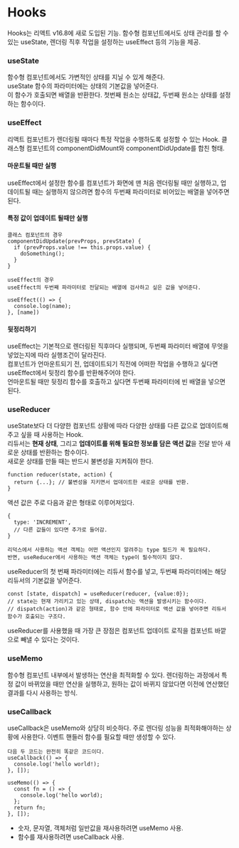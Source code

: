 # Hooks
Hooks는 리액트 v16.8에 새로 도입된 기능. 함수형 컴포넌트에서도 상태 관리를 할 수 있는 useState, 렌더링 직후 작업을 설정하는 useEffect 등의 기능을 제공. 

### useState
함수형 컴포넌트에서도 가변적인 상태를 지닐 수 있게 해준다.<br/>
useState 함수의 파라미터에는 상태의 기본값을 넣어준다.<br/>
이 함수가 호출되면 배열을 반환한다. 첫번째 원소는 상태값, 두번째 원소는 상태를 설정하는 함수이다.

### useEffect
리액트 컴포넌트가 렌더링될 때마다 특정 작업을 수행하도록 설정할 수 있는 Hook. 클래스형 컴포넌트의 componentDidMount와 componentDidUpdate를 합친 형태.<br/>

#### 마운트될 때만 실행
useEffect에서 설정한 함수를 컴포넌트가 화면에 맨 처음 렌더링될 때만 실행하고, 업데이트될 때는 실행하지 않으려면 함수의 두번째 파라미터로 비어있는 배열을 넣어주면 된다.

#### 특정 값이 업데이트 될때만 실행
```
클래스 컴포넌트의 경우
componentDidUpdate(prevProps, prevState) {
  if (prevProps.value !== this.props.value) {
    doSomething();
  }
}

useEffect의 경우
useEffect의 두번째 파라미터로 전달되는 배열에 검사하고 싶은 값을 넣어준다.

useEffect(() => {
  console.log(name);
}, [name])
```

#### 뒷정리하기
useEffect는 기본적으로 렌더링된 직후마다 실행되며, 두번째 파라미터 배열에 무엇을 넣었는지에 따라 실행조건이 달라진다.<br/>
컴포넌트가 언마운트되기 전, 업데이트되기 직전에 어떠한 작업을 수행하고 싶다면 useEffect에서 뒷정리 함수를 반환해주어야 한다.<br/>
언마운트될 때만 뒷정리 함수를 호출하고 싶다면 두번째 파라미터에 빈 배열을 넣으면 된다.


### useReducer
useState보다 더 다양한 컴포넌트 상황에 따라 다양한 상태를 다른 값으로 업데이트해 주고 싶을 때 사용하는 Hook.<br/>
리듀서는 <b>현재 상태</b>, 그리고 <b>업데이트를 위해 필요한 정보를 담은 액션 값</b>을 전달 받아 새로운 상태를 반환하는 함수이다.<br/>
새로운 상태를 만들 때는 반드시 불변성을 지켜줘야 한다.
```
function reducer(state, action) {
  return {...}; // 불변성을 지키면서 업데이트한 새로운 상태를 반환.
}
```
액션 값은 주로 다음과 같은 형태로 이루어져있다.
```
{
  type: 'INCREMENT',
  // 다른 값들이 있다면 추가로 들어감.
}

리덕스에서 사용하는 액션 객체는 어떤 액션인지 알려주는 type 필드가 꼭 필요하다.
반면, useReducer에서 사용하는 액션 객체는 type이 필수적이지 않다.
```
useReducer의 첫 번째 파라미터에는 리듀서 함수를 넣고, 두번째 파라미터에는 해당 리듀서의 기본값을 넣어준다.
```
const [state, dispatch] = useReducer(reducer, {value:0});
// state는 현재 가리키고 있는 상태, dispatch는 액션을 발생시키는 함수이다.
// dispatch(action)과 같은 형태로, 함수 안에 파라미터로 액션 값을 넣어주면 리듀서 함수가 호출되는 구조다.
```
useReducer를 사용했을 때 가장 큰 장점은 컴포넌트 업데이트 로직을 컴포넌트 바깥으로 빼낼 수 있다는 것이다.

### useMemo
함수형 컴포넌트 내부에서 발생하는 연산을 최적화할 수 있다. 렌더링하는 과정에서 특정 값이 바뀌었을 때만 연산을 실행하고, 원하는 값이 바뀌지 않았다면 이전에 연산했던 결과를 다시 사용하는 방식.

### useCallback
useCallback은 useMemo와 상당히 비슷하다. 주로 렌더링 성능을 최적화해야하는 상황에 사용한다. 이벤트 핸들러 함수를 필요할 때만 생성할 수 있다.
```
다음 두 코드는 완전히 똑같은 코드이다.
useCallback(() => {
  console.log('hello world!);
}, []);

useMemo(() => {
  const fn = () => {
    console.log('hello world);
  };
  return fn;
}, []);
```
- 숫자, 문자열, 객체처럼 일반값을 재사용하려면 useMemo 사용.
- 함수를 재사용하려면 useCallback 사용.
